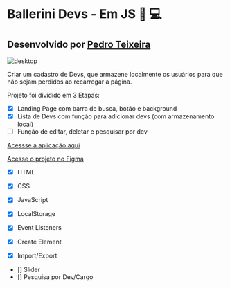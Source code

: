 # Ballerini Devs - Em JS 🖖 💻
## Desenvolvido por [Pedro Teixeira](https://www.linkedin.com/in/preisteixeira/)

![desktop](https://media.discordapp.net/attachments/942807001799491584/943519789639413831/unknown.png?width=1025&height=470)

Criar um cadastro de Devs, que armazene localmente os usuários para que não sejam perdidos ao recarregar a página.

Projeto foi dividido em 3 Etapas:

- [x] Landing Page com barra de busca, botão e background
- [x]  Lista de Devs com função para adicionar devs (com armazenamento local)
- [ ]  Função de editar, deletar e pesquisar por dev

[Acessse a aplicação aqui](https://boca3l.github.io/balle-devs-NoReact/)

[Acesse o projeto no Figma](https://www.figma.com/file/FX14O2BvLp8UEbXrSkdcUc/Ballerini-Devs?node-id=0%3A1)

- [x] HTML
- [x] CSS

- [x] JavaScript
- [x] LocalStorage
- [x] Event Listeners
- [x] Create Element
- [x] Import/Export
- [] Slider
- [] Pesquisa por Dev/Cargo


